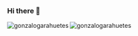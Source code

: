 ### Hi there 👋

<p><img align="left" src="https://github-readme-stats.vercel.app/api/top-langs?username=gonzalogarahuetes&show_icons=true&locale=en&layout=compact" alt="gonzalogarahuetes" /><img align="center" src="https://github-readme-stats.vercel.app/api?username=gonzalogarahuetes&show_icons=true&locale=en" alt="gonzalogarahuetes" /></p>

<!--
**marck-developer/marck-developer** is a ✨ _special_ ✨ repository because its `README.md` (this file) appears on your GitHub profile.

Here are some ideas to get you started:

- 🔭 I’m currently working on ...
- 🌱 I’m currently learning ...
- 👯 I’m looking to collaborate on ...
- 🤔 I’m looking for help with ...
- 💬 Ask me about ...
- 📫 How to reach me: ...
- 😄 Pronouns: ...
- ⚡ Fun fact: ...
-->
